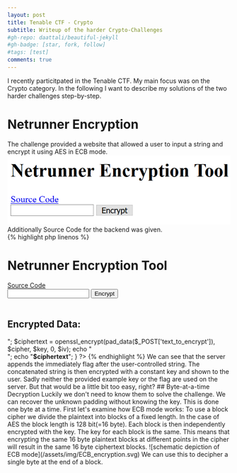 ```yaml
---
layout: post
title: Tenable CTF - Crypto
subtitle: Writeup of the harder Crypto-Challenges
#gh-repo: daattali/beautiful-jekyll
#gh-badge: [star, fork, follow]
#tags: [test]
comments: true
---
```


I recently particitpated in the Tenable CTF. My main focus was on the Crypto category. In the following I want to describe my solutions of the two harder challenges step-by-step.  
# Netrunner Encryption
The challenge provided a website that allowed a user to input a string and encrypt it using AES in ECB mode.
![very simple UI](/assets/img/netrunner_enc1.png)
Additionally Source Code for the backend was given.  
{% highlight php linenos %}
<html>
<body>
  <h1>Netrunner Encryption Tool</h1>
  <a href="netrun.txt">Source Code</a>
  <form method=post action="crypto.php">
  <input type=text name="text_to_encrypt">
  <input type="submit" name="do_encrypt" value="Encrypt">
  </form>

<?php

function pad_data($data)
{
  $flag = "flag{wouldnt_y0u_lik3_to_know}"; 

  $pad_len = (16 - (strlen($data.$flag) % 16));
  return $data . $flag . str_repeat(chr($pad_len), $pad_len);
}

if(isset($_POST["do_encrypt"]))
{
  $cipher = "aes-128-ecb";
  $iv  = hex2bin('00000000000000000000000000000000');
  $key = hex2bin('74657374696E676B6579313233343536');
  echo "</br><br><h2>Encrypted Data:</h2>";
  $ciphertext = openssl_encrypt(pad_data($_POST['text_to_encrypt']), $cipher, $key, 0, $iv); 

  echo "<br/>";
  echo "<b>$ciphertext</b>";
}
?>
</body>
</html>
{% endhighlight %}
We can see that the server appends the immediately flag after the user-controlled string. The concatenated string is then encrypted with a constant key and shown to the user. Sadly neither the provided example key or the flag are used on the server. But that would be a little bit too easy, right?  
## Byte-at-a-time Decryption
Luckily we don't need to know them to solve the challenge. We can recover the unknown padding without knowing the key. This is done one byte at a time.  
First let's examine how ECB mode works:  
To use a block cipher we divide the plaintext into blocks of a fixed length. In the case of AES the block length is 128 bit(=16 byte).  
Each block is then independently encrypted with the key. The key for each block is the same. This means that encrypting the same 16 byte plaintext blocks at different points in the cipher will result in the same 16 byte ciphertext blocks.  
![schematic depiction of ECB mode](/assets/img/ECB_encryption.svg)  
We can use this to decipher a single byte at the end of a block. 